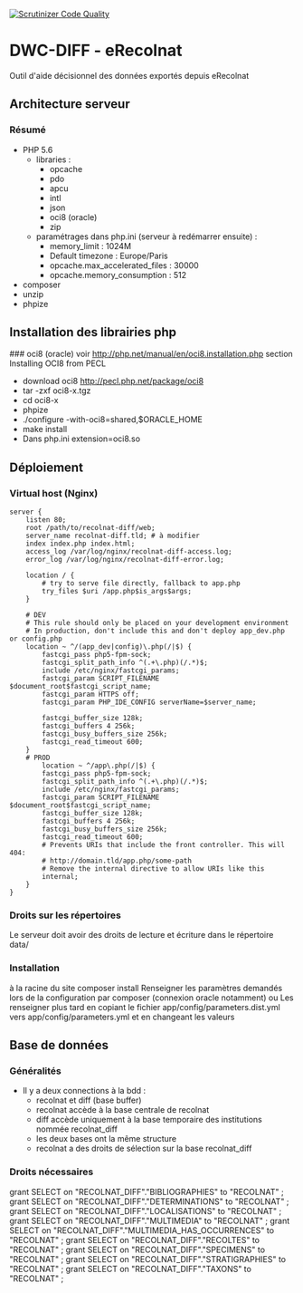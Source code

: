 [![Scrutinizer Code Quality](https://scrutinizer-ci.com/g/e-ReColNat/recolnat-diff/badges/quality-score.png?b=master)](https://scrutinizer-ci.com/g/e-ReColNat/recolnat-diff/?branch=master)

# DWC-DIFF - eRecolnat
Outil d'aide décisionnel des données exportés depuis eRecolnat

## Architecture serveur
### Résumé
* PHP 5.6
    * libraries : 
        * opcache
        * pdo
        * apcu
        * intl
        * json
        * oci8 (oracle)
        * zip
    * paramétrages dans php.ini (serveur à redémarrer ensuite) : 
        * memory_limit : 1024M
        * Default timezone : Europe/Paris
        * opcache.max_accelerated_files : 30000
        * opcache.memory_consumption : 512
* composer
* unzip
* phpize

## Installation des librairies php 
### oci8 (oracle)
voir http://php.net/manual/en/oci8.installation.php section Installing OCI8 from PECL
* download oci8 http://pecl.php.net/package/oci8
* tar -zxf oci8-x.tgz
* cd oci8-x
* phpize
* ./configure -with-oci8=shared,$ORACLE_HOME
* make install
* Dans php.ini extension=oci8.so

## Déploiement
### Virtual host (Nginx)

    server {
        listen 80;
        root /path/to/recolnat-diff/web;
        server_name recolnat-diff.tld; # à modifier
        index index.php index.html;
        access_log /var/log/nginx/recolnat-diff-access.log;
        error_log /var/log/nginx/recolnat-diff-error.log;
        
        location / {
            # try to serve file directly, fallback to app.php
            try_files $uri /app.php$is_args$args;
        }

        # DEV
        # This rule should only be placed on your development environment
        # In production, don't include this and don't deploy app_dev.php or config.php
        location ~ ^/(app_dev|config)\.php(/|$) {
            fastcgi_pass php5-fpm-sock;
            fastcgi_split_path_info ^(.+\.php)(/.*)$;
            include /etc/nginx/fastcgi_params;
            fastcgi_param SCRIPT_FILENAME $document_root$fastcgi_script_name;
            fastcgi_param HTTPS off;
            fastcgi_param PHP_IDE_CONFIG serverName=$server_name;
            
            fastcgi_buffer_size 128k;
            fastcgi_buffers 4 256k;
            fastcgi_busy_buffers_size 256k;
            fastcgi_read_timeout 600;
        }
        # PROD
            location ~ ^/app\.php(/|$) {
            fastcgi_pass php5-fpm-sock;
            fastcgi_split_path_info ^(.+\.php)(/.*)$;
            include /etc/nginx/fastcgi_params;
            fastcgi_param SCRIPT_FILENAME $document_root$fastcgi_script_name;
            fastcgi_buffer_size 128k;
            fastcgi_buffers 4 256k;
            fastcgi_busy_buffers_size 256k;
            fastcgi_read_timeout 600;
            # Prevents URIs that include the front controller. This will 404:
            # http://domain.tld/app.php/some-path
            # Remove the internal directive to allow URIs like this
            internal;
        }
    }    
    
### Droits sur les répertoires
Le serveur doit avoir des droits de lecture et écriture dans le répertoire data/

### Installation
à la racine du site
composer install
Renseigner les paramètres demandés lors de la configuration par composer (connexion oracle notamment) ou
Les renseigner plus tard en copiant le fichier app/config/parameters.dist.yml vers app/config/parameters.yml et en changeant les valeurs

## Base de données
### Généralités
* Il y a deux connections à la bdd :
    * recolnat et diff (base buffer)
    * recolnat accède à la base centrale de recolnat
    * diff accède uniquement à la base temporaire des institutions nommée recolnat_diff
    * les deux bases ont la même structure
    * recolnat a des droits de sélection sur la base recolnat_diff

### Droits nécessaires
grant SELECT on "RECOLNAT_DIFF"."BIBLIOGRAPHIES" to "RECOLNAT" ;
grant SELECT on "RECOLNAT_DIFF"."DETERMINATIONS" to "RECOLNAT" ;
grant SELECT on "RECOLNAT_DIFF"."LOCALISATIONS" to "RECOLNAT" ;
grant SELECT on "RECOLNAT_DIFF"."MULTIMEDIA" to "RECOLNAT" ;
grant SELECT on "RECOLNAT_DIFF"."MULTIMEDIA_HAS_OCCURRENCES" to "RECOLNAT" ;
grant SELECT on "RECOLNAT_DIFF"."RECOLTES" to "RECOLNAT" ;
grant SELECT on "RECOLNAT_DIFF"."SPECIMENS" to "RECOLNAT" ;
grant SELECT on "RECOLNAT_DIFF"."STRATIGRAPHIES" to "RECOLNAT" ;
grant SELECT on "RECOLNAT_DIFF"."TAXONS" to "RECOLNAT" ;
